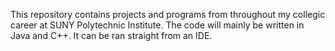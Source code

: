 This repository contains projects and programs from throughout my collegic career at SUNY Polytechnic Institute. The code will mainly be written in Java and C++. It can be ran straight from an IDE.
